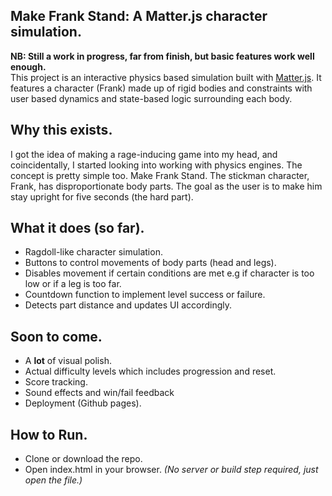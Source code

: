 ## Make Frank Stand: A Matter.js character simulation.  
**NB: Still a work in progress, far from finish, but basic features work well enough.**  
This project is an interactive physics based simulation built with [Matter.js](https://brm.io/matter-js/). It features a character (Frank) made up of rigid bodies and constraints with user based dynamics and state-based logic surrounding each body.  

## Why this exists.
I got the idea of making a rage-inducing game into my head, and coincidentally, I started looking into working with physics engines. The concept is pretty simple too. Make Frank Stand. The stickman character, Frank, has disproportionate body parts. The goal as the user is to make him stay upright for five seconds (the hard part). 

## What it does (so far).
- Ragdoll-like character simulation.
- Buttons to control movements of body parts (head and legs).
- Disables movement if certain conditions are met e.g if character is too low or if a leg is too far.
- Countdown function to implement level success or failure.
- Detects part distance and updates UI accordingly.

## Soon to come.
- A **lot** of visual polish.
- Actual difficulty levels which includes progression and reset.
- Score tracking.
- Sound effects and win/fail feedback
- Deployment (Github pages).

## How to Run.
- Clone or download the repo.
- Open index.html in your browser.
  *(No server or build step required, just open the file.)*

